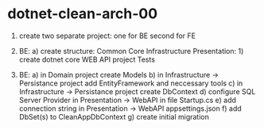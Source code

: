 # dotnet-clean-arch-00

1. create two separate project: one for BE second for FE

2. BE:
   a) create structure:
   Common
   Core
   Infrastructure
   Presentation: 1) create dotnet core WEB API project
   Tests

3. BE:
   a) in Domain project create Models
   b) in Infrastructure -> Persistance project add EntityFramework and neccessary tools
   c) in Infrastructure -> Persistance project create DbContext
   d) configure SQL Server Provider in Presentation -> WebAPI in file Startup.cs
   e) add connection string in Presentation -> WebAPI appsettings.json
   f) add DbSet(s) to CleanAppDbContext
   g) create initial migration
